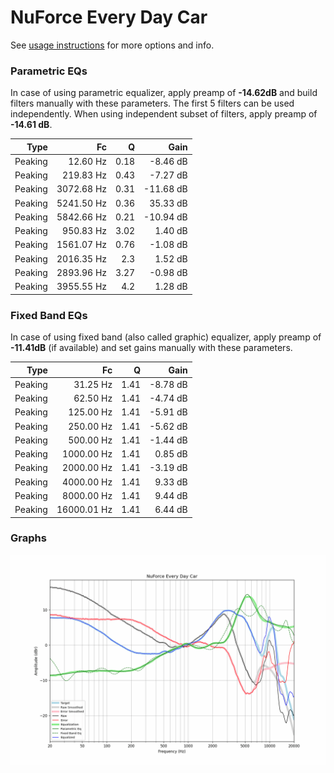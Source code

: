 # NuForce Every Day Car
See [usage instructions](https://github.com/jaakkopasanen/AutoEq#usage) for more options and info.

### Parametric EQs
In case of using parametric equalizer, apply preamp of **-14.62dB** and build filters manually
with these parameters. The first 5 filters can be used independently.
When using independent subset of filters, apply preamp of **-14.61 dB**.

| Type    | Fc         |    Q | Gain      |
|--------:|-----------:|-----:|----------:|
| Peaking | 12.60 Hz   | 0.18 | -8.46 dB  |
| Peaking | 219.83 Hz  | 0.43 | -7.27 dB  |
| Peaking | 3072.68 Hz | 0.31 | -11.68 dB |
| Peaking | 5241.50 Hz | 0.36 | 35.33 dB  |
| Peaking | 5842.66 Hz | 0.21 | -10.94 dB |
| Peaking | 950.83 Hz  | 3.02 | 1.40 dB   |
| Peaking | 1561.07 Hz | 0.76 | -1.08 dB  |
| Peaking | 2016.35 Hz | 2.3  | 1.52 dB   |
| Peaking | 2893.96 Hz | 3.27 | -0.98 dB  |
| Peaking | 3955.55 Hz | 4.2  | 1.28 dB   |

### Fixed Band EQs
In case of using fixed band (also called graphic) equalizer, apply preamp of **-11.41dB**
(if available) and set gains manually with these parameters.

| Type    | Fc          |    Q | Gain     |
|--------:|------------:|-----:|---------:|
| Peaking | 31.25 Hz    | 1.41 | -8.78 dB |
| Peaking | 62.50 Hz    | 1.41 | -4.74 dB |
| Peaking | 125.00 Hz   | 1.41 | -5.91 dB |
| Peaking | 250.00 Hz   | 1.41 | -5.62 dB |
| Peaking | 500.00 Hz   | 1.41 | -1.44 dB |
| Peaking | 1000.00 Hz  | 1.41 | 0.85 dB  |
| Peaking | 2000.00 Hz  | 1.41 | -3.19 dB |
| Peaking | 4000.00 Hz  | 1.41 | 9.33 dB  |
| Peaking | 8000.00 Hz  | 1.41 | 9.44 dB  |
| Peaking | 16000.01 Hz | 1.41 | 6.44 dB  |

### Graphs
![](./NuForce%20Every%20Day%20Car.png)